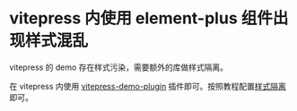 # vitepress 内使用 element-plus 组件出现样式混乱

vitepress 的 demo 存在样式污染，需要额外的库做样式隔离。

在 vitepress 内使用 [vitepress-demo-plugin](https://github.com/zh-lx/vitepress-demo-plugin) 插件即可。按照教程配置[样式隔离](https://vitepress-demo.fe-dev.cn/guide/advance.html#样式隔离)即可。
